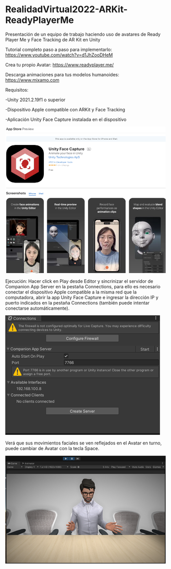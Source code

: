 # RealidadVirtual2022-ARKit-ReadyPlayerMe
Presentación de un equipo de trabajo haciendo uso de avatares de Ready Player Me y Face Tracking de AR Kit en Unity

Tutorial completo paso a paso para implementarlo: https://www.youtube.com/watch?v=d1JhZooDHeM

Crea tu propio Avatar: https://www.readyplayer.me/

Descarga animaciones para tus modelos humanoides: https://www.mixamo.com




Requisitos: 

-Unity 2021.2.19f1 o superior

-Dispositivo Apple compatible con ARKit y Face Tracking 

-Aplicación Unity Face Capture instalada en el dispositivo

![App](https://github.com/DiegoTovar/RealidadVirtual2022-ARKit-ReadyPlayerMe/blob/main/Captura%20de%20pantalla%202022-08-29%20125934.png)


Ejecución:
Hacer click en Play desde Editor y sincrinizar el servidor de Companion App Server en la pestaña Connections, para ello es necesario conectar el dispositivo Apple compatible a la misma red que la computadora, abrir la app Unity Face Capture e ingresar la dirección IP y puerto indicados en la pestaña Connections (también puede intentar conectarse automáticamente).

![Server](https://github.com/DiegoTovar/RealidadVirtual2022-ARKit-ReadyPlayerMe/blob/main/Captura%20de%20pantalla%202022-08-29%20125810.png)


Verá que sus movimientos faciales se ven reflejados en el Avatar en turno, puede cambiar de Avatar con la tecla Space.

![Running](https://github.com/DiegoTovar/RealidadVirtual2022-ARKit-ReadyPlayerMe/blob/main/Captura%20de%20pantalla%202022-08-29%20131247.png)

